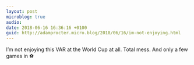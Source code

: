 ```yaml
---
layout: post
microblog: true
audio: 
date: 2018-06-16 16:36:16 +0100
guid: http://adamprocter.micro.blog/2018/06/16/im-not-enjoying.html
---
```

I’m not enjoying this VAR at the World Cup at all. Total mess. And only a few games in ⚽️

